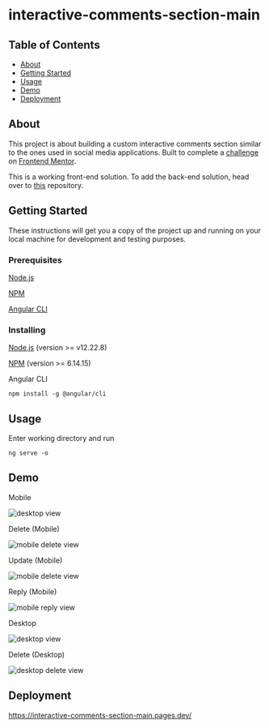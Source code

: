 # interactive-comments-section-main

## Table of Contents

- [About](#about)
- [Getting Started](#getting_started)
- [Usage](#usage)
- [Demo](#demo)
- [Deployment](#deployment)

## About <a name = "about"></a>

This project is about building a custom interactive comments section similar to the ones used in social media applications. Built to complete a [challenge](https://www.frontendmentor.io/challenges/interactive-comments-section-iG1RugEG9) on [Frontend Mentor](https://www.frontendmentor.io/).

This is a working front-end solution. To add the back-end solution, head over to [this](https://github.com/MedJelidi/interactive-comments-section-main-back) repository.

## Getting Started <a name = "getting_started"></a>

These instructions will get you a copy of the project up and running on your local machine for development and testing purposes.

### Prerequisites

[Node.js](https://nodejs.org)

[NPM](https://nodejs.org)

[Angular CLI](https://angular.io/cli)

### Installing

[Node.js](https://nodejs.org/en/download/) (version >= v12.22.8)

[NPM](https://nodejs.org/en/download/) (version >= 6.14.15)

Angular CLI

```
npm install -g @angular/cli
```

## Usage <a name = "usage"></a>

Enter working directory and run
```
ng serve -o
```
## Demo <a name = "demo"></a>

Mobile

![desktop view](src/assets/screenshots/mobile.png)

Delete (Mobile)

![mobile delete view](src/assets/screenshots/mobile-delete.png)

Update (Mobile)

![mobile delete view](src/assets/screenshots/mobile-update.png)

Reply (Mobile)

![mobile reply view](src/assets/screenshots/mobile-reply.png)

Desktop

![desktop view](src/assets/screenshots/desktop.png)

Delete (Desktop)

![desktop delete view](src/assets/screenshots/desktop-delete.png)

## Deployment <a name = "deployment"></a>

https://interactive-comments-section-main.pages.dev/
